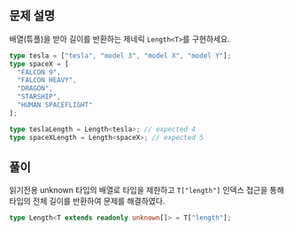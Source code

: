 ## 문제 설명

배열(튜플)을 받아 길이를 반환하는 제네릭 `Length<T>`를 구현하세요.

```typescript
type tesla = ["tesla", "model 3", "model X", "model Y"];
type spaceX = [
  "FALCON 9",
  "FALCON HEAVY",
  "DRAGON",
  "STARSHIP",
  "HUMAN SPACEFLIGHT"
];

type teslaLength = Length<tesla>; // expected 4
type spaceXLength = Length<spaceX>; // expected 5
```

## 풀이

읽기전용 unknown 타입의 배열로 타입을 제한하고 `T["length"]` 인덱스 접근을 통해 타입의 전체 길이를 반환하여 문제를 해결하였다.

```ts
type Length<T extends readonly unknown[]> = T["length"];
```
